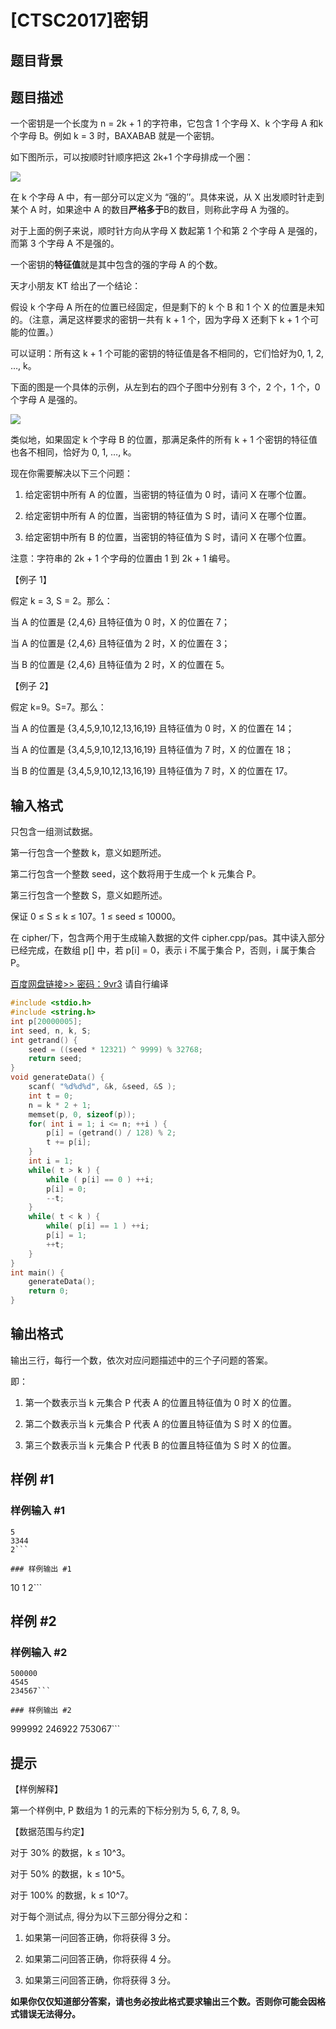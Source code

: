 # [CTSC2017]密钥

## 题目背景



## 题目描述

一个密钥是一个长度为 n = 2k + 1 的字符串，它包含 1 个字母 X、k 个字母 A 和k 个字母 B。例如 k = 3 时，BAXABAB 就是一个密钥。

如下图所示，可以按顺时针顺序把这 2k+1 个字母排成一个圈：

 ![](https://cdn.luogu.com.cn/upload/pic/5481.png) 

在 k 个字母 A 中，有一部分可以定义为 “强的’’。具体来说，从 X 出发顺时针走到某个 A 时，如果途中 A 的数目**严格多于**B的数目，则称此字母 A 为强的。

对于上面的例子来说，顺时针方向从字母 X 数起第 1 个和第 2 个字母 A 是强的，而第 3 个字母 A 不是强的。

一个密钥的**特征值**就是其中包含的强的字母 A 的个数。

天才小朋友 KT 给出了一个结论：

假设 k 个字母 A 所在的位置已经固定，但是剩下的 k 个 B 和 1 个 X 的位置是未知的。（注意，满足这样要求的密钥一共有 k + 1 个，因为字母 X 还剩下 k + 1 个可能的位置。）

可以证明：所有这 k + 1 个可能的密钥的特征值是各不相同的，它们恰好为0, 1, 2, …, k。

下面的图是一个具体的示例，从左到右的四个子图中分别有 3 个，2 个，1 个，0个字母 A 是强的。

 ![](https://cdn.luogu.com.cn/upload/pic/5482.png) 

类似地，如果固定 k 个字母 B 的位置，那满足条件的所有 k + 1 个密钥的特征值也各不相同，恰好为 0, 1, …, k。

现在你需要解决以下三个问题：

1. 给定密钥中所有 A 的位置，当密钥的特征值为 0 时，请问 X 在哪个位置。

2. 给定密钥中所有 A 的位置，当密钥的特征值为 S 时，请问 X 在哪个位置。

3. 给定密钥中所有 B 的位置，当密钥的特征值为 S 时，请问 X 在哪个位置。

注意：字符串的 2k + 1 个字母的位置由 1 到 2k + 1 编号。


【例子 1】

假定 k = 3, S = 2。那么：

当 A 的位置是 {2,4,6} 且特征值为 0 时，X 的位置在 7；

当 A 的位置是 {2,4,6} 且特征值为 2 时，X 的位置在 3；

当 B 的位置是 {2,4,6} 且特征值为 2 时，X 的位置在 5。

【例子 2】

假定 k=9。S=7。那么：

当 A 的位置是 {3,4,5,9,10,12,13,16,19} 且特征值为 0 时，X 的位置在 14；

当 A 的位置是 {3,4,5,9,10,12,13,16,19} 且特征值为 7 时，X 的位置在 18；

当 B 的位置是 {3,4,5,9,10,12,13,16,19} 且特征值为 7 时，X 的位置在 17。


## 输入格式

只包含一组测试数据。

第一行包含一个整数 k，意义如题所述。

第二行包含一个整数 seed，这个数将用于生成一个 k 元集合 P。

第三行包含一个整数 S，意义如题所述。

保证 0 ≤ S ≤ k ≤ 107。1 ≤ seed ≤ 10000。

在 cipher/下，包含两个用于生成输入数据的文件 cipher.cpp/pas。其中读入部分已经完成，在数组 p[] 中，若 p[i] = 0，表示 i 不属于集合 P，否则，i 属于集合P。

[百度网盘链接>>   密码：9vr3](http://pan.baidu.com/s/1i55NdWx) 请自行编译

```cpp
#include <stdio.h>
#include <string.h>
int p[20000005];
int seed, n, k, S;
int getrand() {
	seed = ((seed * 12321) ^ 9999) % 32768;
	return seed;
}
void generateData() {
	scanf( "%d%d%d", &k, &seed, &S );
	int t = 0;
	n = k * 2 + 1;
	memset(p, 0, sizeof(p));
	for( int i = 1; i <= n; ++i ) {
		p[i] = (getrand() / 128) % 2;
		t += p[i];
	}
	int i = 1;
	while( t > k ) {
		while ( p[i] == 0 ) ++i;
		p[i] = 0;
		--t;
	}
	while( t < k ) {
		while( p[i] == 1 ) ++i;
		p[i] = 1;
		++t;
	}
}
int main() {
	generateData();
	return 0;
}
```


## 输出格式

输出三行，每行一个数，依次对应问题描述中的三个子问题的答案。

即：
1. 第一个数表示当 k 元集合 P 代表 A 的位置且特征值为 0 时 X 的位置。

2. 第二个数表示当 k 元集合 P 代表 A 的位置且特征值为 S 时 X 的位置。

3. 第三个数表示当 k 元集合 P 代表 B 的位置且特征值为 S 时 X 的位置。


## 样例 #1

### 样例输入 #1
```
5
3344
2```

### 样例输出 #1

```
10
1
2```

## 样例 #2

### 样例输入 #2
```
500000
4545
234567```

### 样例输出 #2

```
999992
246922
753067```

## 提示

【样例解释】

第一个样例中, P 数组为 1 的元素的下标分别为 5, 6, 7, 8, 9。


【数据范围与约定】

对于 30% 的数据，k ≤ 10^3。

对于 50% 的数据，k ≤ 10^5。

对于 100% 的数据，k ≤ 10^7。

对于每个测试点, 得分为以下三部分得分之和：

1. 如果第一问回答正确，你将获得 3 分。

2. 如果第二问回答正确，你将获得 4 分。

3. 如果第三问回答正确，你将获得 3 分。

**如果你仅仅知道部分答案，请也务必按此格式要求输出三个数。否则你可能会因格式错误无法得分。**

